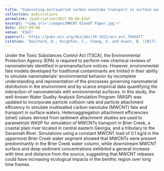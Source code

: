 ```yaml
---
title: "Simulating multiwalled carbon nanotube transport in surface water systems using the Water Quality Analysis Simulation Program (WASP)"
collection: publications
permalink: /publication/2017-09-06-ES&T
excerpt: "<img src='/images/MWCNT ESandT Paper.jpg'>"
date: 2017-09-06
venue: 'ES&T'
paperurl: 'https://pubs.acs.org/doi/abs/10.1021/acs.est.7b01477'
citation: 'Bouchard, D., Knightes, C., Chang, X. and Avant, B. (2017). &quot;Simulating multiwalled carbon nanotube transport in surface water systems using the Water Quality Analysis Simulation Program (WASP).&quot; <i>Environmental Science & Technology</i>. 51(19). pp.11174-11184.'
---
```

Under the Toxic Substances Control Act (TSCA), the Environmental Protection Agency (EPA) is required to perform new chemical reviews of nanomaterials identified in premanufacture notices. However, environmental fate models developed for traditional contaminants are limited in their ability to simulate nanomaterials’ environmental behavior by incomplete understanding and representation of the processes governing nanomaterial distribution in the environment and by scarce empirical data quantifying the interaction of nanomaterials with environmental surfaces. In this study, the well-known Water Quality Analysis Simulation Program (WASP) was updated to incorporate particle collision rate and particle attachment efficiency to simulate multiwalled carbon nanotube (MWCNT) fate and transport in surface waters. Heteroaggregation attachment efficiencies (αhet) values derived from sediment attachment studies are used to parametrize WASP for simulation of MWCNTs transport in Brier Creek, a coastal plain river located in central eastern Georgia, and a tributary to the Savannah River. Simulations using a constant MWCNT load of 0.1 kg/d in the uppermost Brier Creek water segment showed that MWCNTs were present predominantly in the Brier Creek water column, while downstream MWCNT surface and deep sediment concentrations exhibited a general increase with time and distance from the source, suggesting that MWCNT releases could have increasing ecological impacts in the benthic region over long time frames.


